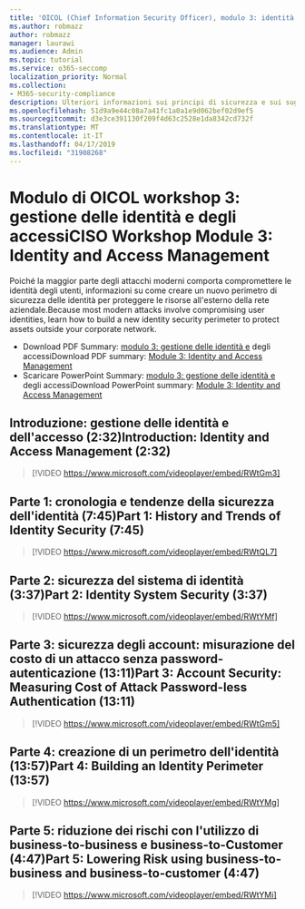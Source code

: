 ```yaml
---
title: 'OICOL (Chief Information Security Officer), modulo 3: identità e gestione degli accessi'
ms.author: robmazz
author: robmazz
manager: laurawi
ms.audience: Admin
ms.topic: tutorial
ms.service: o365-seccomp
localization_priority: Normal
ms.collection:
- M365-security-compliance
description: Ulteriori informazioni sui principi di sicurezza e sui suggerimenti per modernizzare la sicurezza nell'organizzazione.
ms.openlocfilehash: 51d9a9e44c08a7a41fc1a0a1e9d062bef02d9ef5
ms.sourcegitcommit: d3e3ce391130f209f4d63c2528e1da8342cd732f
ms.translationtype: MT
ms.contentlocale: it-IT
ms.lasthandoff: 04/17/2019
ms.locfileid: "31908268"
---
```

# <a name="ciso-workshop-module-3-identity-and-access-management"></a><span data-ttu-id="adcbd-103">Modulo di OICOL workshop 3: gestione delle identità e degli accessi</span><span class="sxs-lookup"><span data-stu-id="adcbd-103">CISO Workshop Module 3: Identity and Access Management</span></span> 

<span data-ttu-id="adcbd-104">Poiché la maggior parte degli attacchi moderni comporta compromettere le identità degli utenti, informazioni su come creare un nuovo perimetro di sicurezza delle identità per proteggere le risorse all'esterno della rete aziendale.</span><span class="sxs-lookup"><span data-stu-id="adcbd-104">Because most modern attacks involve compromising user identities, learn how to build a new identity security perimeter to protect assets outside your corporate network.</span></span>

- <span data-ttu-id="adcbd-105">Download PDF Summary: [modulo 3: gestione delle identità e](media/ciso-workshop-3-identity-protection.pdf) degli accessi</span><span class="sxs-lookup"><span data-stu-id="adcbd-105">Download PDF summary: [Module 3: Identity and Access Management](media/ciso-workshop-3-identity-protection.pdf)</span></span>
- <span data-ttu-id="adcbd-106">Scaricare PowerPoint Summary: [modulo 3: gestione delle identità e](https://docs.microsoft.com/office365/securitycompliance/media/ciso-workshop-3-identity-protection.pptx) degli accessi</span><span class="sxs-lookup"><span data-stu-id="adcbd-106">Download PowerPoint summary: [Module 3: Identity and Access Management](https://docs.microsoft.com/office365/securitycompliance/media/ciso-workshop-3-identity-protection.pptx)</span></span>

## <a name="introduction-identity-and-access-management-232"></a><span data-ttu-id="adcbd-107">Introduzione: gestione delle identità e dell'accesso (2:32)</span><span class="sxs-lookup"><span data-stu-id="adcbd-107">Introduction: Identity and Access Management (2:32)</span></span>

> [!VIDEO https://www.microsoft.com/videoplayer/embed/RWtGm3]

## <a name="part-1-history-and-trends-of-identity-security-745"></a><span data-ttu-id="adcbd-108">Parte 1: cronologia e tendenze della sicurezza dell'identità (7:45)</span><span class="sxs-lookup"><span data-stu-id="adcbd-108">Part 1: History and Trends of Identity Security (7:45)</span></span>

> [!VIDEO https://www.microsoft.com/videoplayer/embed/RWtQL7]

## <a name="part-2-identity-system-security-337"></a><span data-ttu-id="adcbd-109">Parte 2: sicurezza del sistema di identità (3:37)</span><span class="sxs-lookup"><span data-stu-id="adcbd-109">Part 2: Identity System Security (3:37)</span></span>

> [!VIDEO https://www.microsoft.com/videoplayer/embed/RWtYMf]

## <a name="part-3-account-security-measuring-cost-of-attack-password-less-authentication-1311"></a><span data-ttu-id="adcbd-110">Parte 3: sicurezza degli account: misurazione del costo di un attacco senza password-autenticazione (13:11)</span><span class="sxs-lookup"><span data-stu-id="adcbd-110">Part 3: Account Security: Measuring Cost of Attack Password-less Authentication (13:11)</span></span>

> [!VIDEO https://www.microsoft.com/videoplayer/embed/RWtGm5]

## <a name="part-4-building-an-identity-perimeter-1357"></a><span data-ttu-id="adcbd-111">Parte 4: creazione di un perimetro dell'identità (13:57)</span><span class="sxs-lookup"><span data-stu-id="adcbd-111">Part 4: Building an Identity Perimeter (13:57)</span></span>

> [!VIDEO https://www.microsoft.com/videoplayer/embed/RWtYMg]

## <a name="part-5-lowering-risk-using-business-to-business-and-business-to-customer-447"></a><span data-ttu-id="adcbd-112">Parte 5: riduzione dei rischi con l'utilizzo di business-to-business e business-to-Customer (4:47)</span><span class="sxs-lookup"><span data-stu-id="adcbd-112">Part 5: Lowering Risk using business-to-business and business-to-customer (4:47)</span></span>

> [!VIDEO https://www.microsoft.com/videoplayer/embed/RWtYMi]